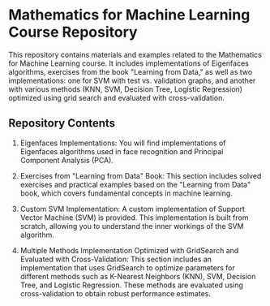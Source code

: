 # Mathematics for Machine Learning Course Repository
This repository contains materials and examples related to the Mathematics for Machine Learning course. It includes implementations of Eigenfaces algorithms, exercises from the book "Learning from Data," as well as two implementations: one for SVM with test vs. validation graphs, and another with various methods (KNN, SVM, Decision Tree, Logistic Regression) optimized using grid search and evaluated with cross-validation.

## Repository Contents
1. Eigenfaces Implementations: You will find implementations of Eigenfaces algorithms used in face recognition and Principal Component Analysis (PCA).

2. Exercises from "Learning from Data" Book: This section includes solved exercises and practical examples based on the "Learning from Data" book, which covers fundamental concepts in machine learning.

3. Custom SVM Implementation: A custom implementation of Support Vector Machine (SVM) is provided. This implementation is built from scratch, allowing you to understand the inner workings of the SVM algorithm.

4. Multiple Methods Implementation Optimized with GridSearch and Evaluated with Cross-Validation: This section includes an implementation that uses GridSearch to optimize parameters for different methods such as K-Nearest Neighbors (KNN), SVM, Decision Tree, and Logistic Regression. These methods are evaluated using cross-validation to obtain robust performance estimates.

